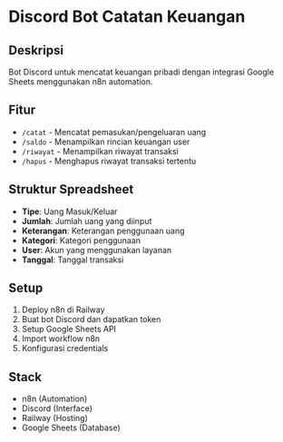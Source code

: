# Discord Bot Catatan Keuangan

## Deskripsi
Bot Discord untuk mencatat keuangan pribadi dengan integrasi Google Sheets menggunakan n8n automation.

## Fitur
- `/catat` - Mencatat pemasukan/pengeluaran uang
- `/saldo` - Menampilkan rincian keuangan user
- `/riwayat` - Menampilkan riwayat transaksi
- `/hapus` - Menghapus riwayat transaksi tertentu

## Struktur Spreadsheet
- **Tipe**: Uang Masuk/Keluar
- **Jumlah**: Jumlah uang yang diinput
- **Keterangan**: Keterangan penggunaan uang
- **Kategori**: Kategori penggunaan
- **User**: Akun yang menggunakan layanan
- **Tanggal**: Tanggal transaksi

## Setup
1. Deploy n8n di Railway
2. Buat bot Discord dan dapatkan token
3. Setup Google Sheets API
4. Import workflow n8n
5. Konfigurasi credentials

## Stack
- n8n (Automation)
- Discord (Interface)
- Railway (Hosting)
- Google Sheets (Database)

